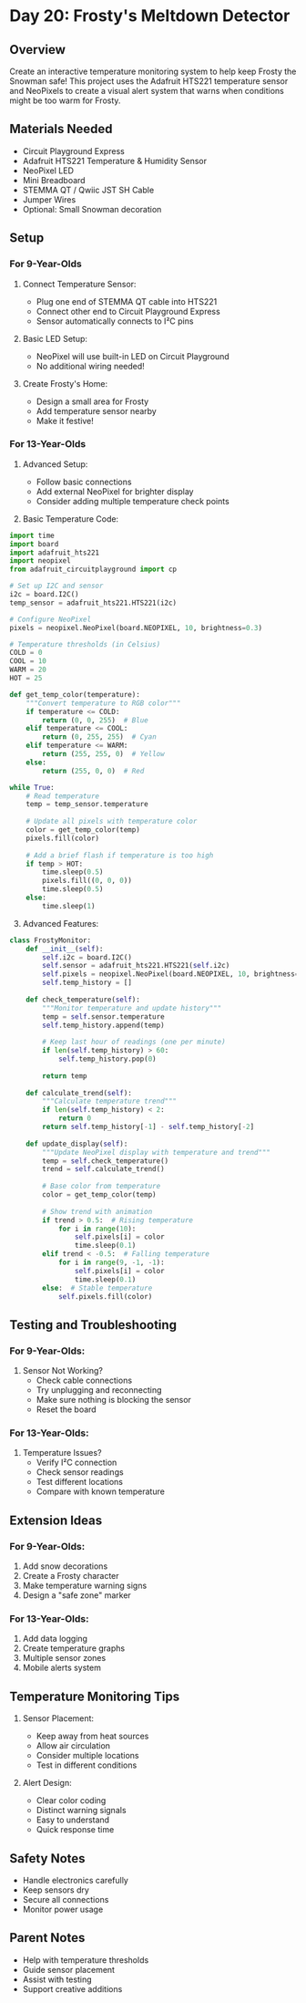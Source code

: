 # Day 20: Frosty's Meltdown Detector

## Overview
Create an interactive temperature monitoring system to help keep Frosty the Snowman safe! This project uses the Adafruit HTS221 temperature sensor and NeoPixels to create a visual alert system that warns when conditions might be too warm for Frosty.

## Materials Needed
- Circuit Playground Express
- Adafruit HTS221 Temperature & Humidity Sensor
- NeoPixel LED
- Mini Breadboard
- STEMMA QT / Qwiic JST SH Cable
- Jumper Wires
- Optional: Small Snowman decoration

## Setup

### For 9-Year-Olds
1. Connect Temperature Sensor:
   - Plug one end of STEMMA QT cable into HTS221
   - Connect other end to Circuit Playground Express
   - Sensor automatically connects to I²C pins

2. Basic LED Setup:
   - NeoPixel will use built-in LED on Circuit Playground
   - No additional wiring needed!

3. Create Frosty's Home:
   - Design a small area for Frosty
   - Add temperature sensor nearby
   - Make it festive!

### For 13-Year-Olds
1. Advanced Setup:
   - Follow basic connections
   - Add external NeoPixel for brighter display
   - Consider adding multiple temperature check points

2. Basic Temperature Code:
```python
import time
import board
import adafruit_hts221
import neopixel
from adafruit_circuitplayground import cp

# Set up I2C and sensor
i2c = board.I2C()
temp_sensor = adafruit_hts221.HTS221(i2c)

# Configure NeoPixel
pixels = neopixel.NeoPixel(board.NEOPIXEL, 10, brightness=0.3)

# Temperature thresholds (in Celsius)
COLD = 0
COOL = 10
WARM = 20
HOT = 25

def get_temp_color(temperature):
    """Convert temperature to RGB color"""
    if temperature <= COLD:
        return (0, 0, 255)  # Blue
    elif temperature <= COOL:
        return (0, 255, 255)  # Cyan
    elif temperature <= WARM:
        return (255, 255, 0)  # Yellow
    else:
        return (255, 0, 0)  # Red

while True:
    # Read temperature
    temp = temp_sensor.temperature
    
    # Update all pixels with temperature color
    color = get_temp_color(temp)
    pixels.fill(color)
    
    # Add a brief flash if temperature is too high
    if temp > HOT:
        time.sleep(0.5)
        pixels.fill((0, 0, 0))
        time.sleep(0.5)
    else:
        time.sleep(1)
```

3. Advanced Features:
```python
class FrostyMonitor:
    def __init__(self):
        self.i2c = board.I2C()
        self.sensor = adafruit_hts221.HTS221(self.i2c)
        self.pixels = neopixel.NeoPixel(board.NEOPIXEL, 10, brightness=0.3)
        self.temp_history = []
        
    def check_temperature(self):
        """Monitor temperature and update history"""
        temp = self.sensor.temperature
        self.temp_history.append(temp)
        
        # Keep last hour of readings (one per minute)
        if len(self.temp_history) > 60:
            self.temp_history.pop(0)
        
        return temp
    
    def calculate_trend(self):
        """Calculate temperature trend"""
        if len(self.temp_history) < 2:
            return 0
        return self.temp_history[-1] - self.temp_history[-2]
    
    def update_display(self):
        """Update NeoPixel display with temperature and trend"""
        temp = self.check_temperature()
        trend = self.calculate_trend()
        
        # Base color from temperature
        color = get_temp_color(temp)
        
        # Show trend with animation
        if trend > 0.5:  # Rising temperature
            for i in range(10):
                self.pixels[i] = color
                time.sleep(0.1)
        elif trend < -0.5:  # Falling temperature
            for i in range(9, -1, -1):
                self.pixels[i] = color
                time.sleep(0.1)
        else:  # Stable temperature
            self.pixels.fill(color)
```

## Testing and Troubleshooting

### For 9-Year-Olds:
1. Sensor Not Working?
   - Check cable connections
   - Try unplugging and reconnecting
   - Make sure nothing is blocking the sensor
   - Reset the board

### For 13-Year-Olds:
1. Temperature Issues?
   - Verify I²C connection
   - Check sensor readings
   - Test different locations
   - Compare with known temperature

## Extension Ideas

### For 9-Year-Olds:
1. Add snow decorations
2. Create a Frosty character
3. Make temperature warning signs
4. Design a "safe zone" marker

### For 13-Year-Olds:
1. Add data logging
2. Create temperature graphs
3. Multiple sensor zones
4. Mobile alerts system

## Temperature Monitoring Tips

1. Sensor Placement:
   - Keep away from heat sources
   - Allow air circulation
   - Consider multiple locations
   - Test in different conditions

2. Alert Design:
   - Clear color coding
   - Distinct warning signals
   - Easy to understand
   - Quick response time

## Safety Notes
- Handle electronics carefully
- Keep sensors dry
- Secure all connections
- Monitor power usage

## Parent Notes
- Help with temperature thresholds
- Guide sensor placement
- Assist with testing
- Support creative additions
